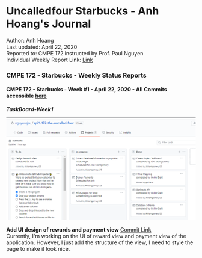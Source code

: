 # Uncalledfour Starbucks - Anh Hoang's Journal
Author: Anh Hoang  <br />
Last updated: April 22, 2020   <br />
Reported to: CMPE 172 instructed by Prof. Paul Nguyen <br />
Individual Weekly Report Link: [Link](https://github.com/nguyensjsu/cmpe172-anhthoang/blob/main/project/README.md)

### **CMPE 172 - Starbucks - Weekly Status Reports**
#### CMPE 172 - Starbucks - Week #1 - April 22, 2020 - All Commits accessible [here](https://github.com/nguyensjsu/sp21-172-the-uncalled-four/commits/main)  <br />

***TaskBoard-Week1***

![taskboard-anh-1](https://github.com/nguyensjsu/sp21-172-the-uncalled-four/blob/main/screenshots/taskboard-anh-1.png)

**Add UI design of rewards and payment view** [Commit Link](https://github.com/nguyensjsu/sp21-172-the-uncalled-four/commit/2b94cc7879c7ac5d920d4a6d762a5d01e2c5ec97) <br />
Currently, I'm working on the UI of reward view and payment view of the application. However, I just add the structure of the view, I need to style the page to make it look nice. 